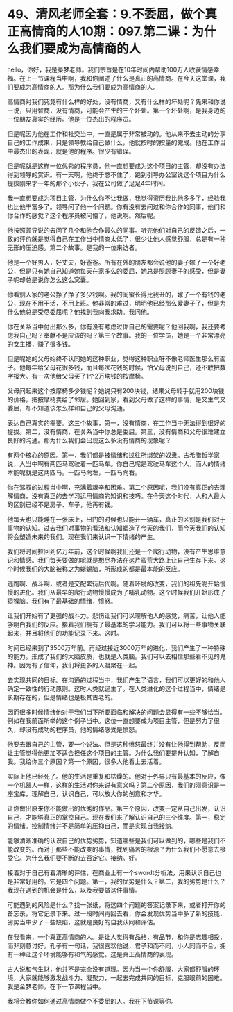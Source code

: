# 49、清风老师全套：9.不委屈，做个真正高情商的人10期：097.第二课：为什么我们要成为高情商的人

hello，你好，我是秦梦老师。我们宗旨是在10年时间内帮助100万人收获情感幸福。在上一节课程当中啊，我和你阐述了什么是真正的高情商。在今天这堂课，我们要成为高情商的人。那为什么我们要成为高情商的人。

高情商对我们究竟有什么样的好处，没有情商，又有什么样的坏处呢？先来和你说一说，只用智商，没有情商，可能会产生的三个坏处。第一个坏处啊，是我身边的一位朋友真实的经历。他是一位杰出的程序员。

但是呢因为他在工作和社交当中，一直是属于非常被动的。他从来不去主动的分享自己的工作成果，只是领导教给自己做什么，他就按时的按量的完成。他在工作当中最杰出的表现，就是他的程序。很少有错误。

但是呢就是这样一位优秀的程序员，他一直想要成为这个项目的主管，却没有办法得到领导的赏识。有一天啊，他终于憋不住了，跑到引导办公室说这个项目为什么提拔刚来才一年的那个小伙子，我在公司做了足足4年时间。

我一直想要成为项目主管，为什么你不让我做，我觉得资历我比他多多了，经验我也比他丰富多了。领导问了他一个问题。你有没有去问过和你合作的同事，他们和你合作的感觉？这个程序员被问懵了，他说啊。然后呢。

他按照领导说的去问了几个和他合作最久的同事。听完他们对自己的反馈之后，一致的评价就是觉得自己在工作当中情商太低了，很少让他人感觉舒服，总是有一种无形的压迫感。第二个故事。是我的一位来访者。

他是一个好男人，好丈夫，好爸爸。所有在外的朋友都会说他的妻子嫁了一个好老公，但是只有她自己知道她每天在家多么的委屈，她总是照顾妻子的感受，但是妻子呢却总是说你怎么这么窝囊。

你看别人家的老公挣了挣了多少钱啊。我的闺蜜长得比我丑的，嫁了一个有钱的老公，现在不用干活，不用上班。他非常的难过，明明他已经那么爱妻子了，但是为什么他总是受尽委屈呢？他找到我向我求助。我问他。

你在关系当中付出那么多，你有没有考虑过你自己的需要呢？他回我啊，我还要考虑我自己吗？奉献不是应该的吗？第三个故事。我的一位学员，她是一个非常漂亮的女主播，赚了很多钱。

但是呢她的父母始终不认同她的这种职业，觉得这种职业呀不像老师医生那么有面子。他每年给父母花很多钱，而且每次花钱的时候，怕父母说到自己，还不敢把数字报大。有一次他给父母买了1个2万块钱的按摩椅。

父母问起来这个按摩椅多少钱呢？她说只有200块钱，结果父母转手就用200块钱的价格，把按摩椅卖给了邻居。她回到家，看到父母做了这样的事情，是又生气又委屈，却不知道该怎么样和自己的父母沟通。

表达自己真实的需要。这三个故事，第一，没有情商，在工作当中无法得到很好的提拔。第二，没有情商，在关系当中你总是委屈。第三，没有情商和父母很难建立良好的沟通。那为什么我们会出现这么多没有情商的现象呢？

有两个核心的原因。第一，我们都是被情绪和过往所绑架的奴隶。古希腊哲学家说，人当中啊有两匹马驾驶着一匹马车。你自己呢是驾驶马车这个人，而人的情绪本能呢就是这两匹马。一匹马向左，一匹马向右。

你在驾驭的过程当中啊，充满着艰辛和困难。第二个原因呢，我们没有真正的去理解情商，没有真正的去学习运用情商的知识和技巧。在今天这个时代，人和人最大的区别已经不是房子、车子，他再有钱。

他每天也只能睡在一张床上，出门的时候也只能开一辆车，真正的区别是我们对于事物的认知。过去我们对事物的看法和认知塑造了今天的我们，而今天我们的认知将会塑造未来的我们。现在我们来认识一下情绪的产生。

我们将时间拉回到亿万年前，这个时候啊我们还是一个爬行动物，没有产生思维意识和情感。我们每天要做的呢就是想尽办法在这片蛮荒大路上让自己生存下来。这个时候我们的大脑被称之为蜥蜴脑，所形成的都是最本能的反应。

逃跑啊、战斗啊，或者是交配繁衍后代啊。随着环境的改变，我们的祖先呢开始慢慢的进化。我们从最早的爬行动物慢慢成为了哺乳动物。这个时候我们开始形成了猿猴脑。我们有了最基础的情绪，愤怒。

让我们开始有了更强的战斗力。悲伤让我们可以理解他人的感觉，痛苦，让他人能够明白我们的反应。接着我们拥有了最基本的学习能力。我们可以将一些事物关联起来，并且将他们的功能记录下来。这时。

时间已经来到了3500万年前。再经过接近3000万年的进化，我们产生了一种特殊的能力。形成了我们的大脑皮质，也就是人类脑。我们可以去相信那些看不见的鬼神。因为有了信仰，我们将更多的人凝聚在一起。

去实现共同的目标。在沟通的过程当中，我们产生了语言，我们可以更好的和他人确定一致性的行动原则。这时人类就诞生了。在人类进化的这个过程当中，情绪是长期存在的，但是情绪也是极其古老的。

因而很多时候情绪他对于我们当下所要面临和解决的问题会显得有一些不够恰当。例如在我前面所举的这个例子当中。这位一直想要成为项目主管，但是努力了很久，却没有成功的程序员，他的情绪感受是愤怒。

他要去跟自己的主管，要一个说法。但是这种愤怒最终并没有让他得到帮助，反而让主管觉得他更加不适合担任这个项目的主管。为什么我们要提升认知，了解自我。我给你三个原因？第一个原因，很多人他看上去活着。

实际上他已经死了。他的生活是重复和枯燥的。他对于外界只有最基本的反应，像一个机器人一样，这样的生活对你来说有意义吗？第二个原因，我们的潜意识是一座宝库，理解自己，认识自己，可以放大你的创意和才华。

让你做出原来你不能做出的优秀的作品。第三个原因，改变一定从自己出发，认识自己，才能够真正的掌控自己。现在我们来了解认识自己的三个维度。第一，稳定的情绪。控制情绪并不是简单的压抑自己，而是实现自我接纳。

能够清晰准确的认识自己的优势劣势，知道哪些是我们可以做到的，哪些是我们不能改变的。而对于那些不能改变的事情，找到痛苦的根源？为什么我们不愿意去接受它。为什么我们要不断的去否定它。接纳。好。

接着对于自己有着清晰的评估，在商业上有一个swordt分析法，用来认识自己也是非常好用的。它是四个问题。第一，我的优势是什么？第二，我的劣势是什么？我现在遇到的机会是什么，以及我要做这件事情。

可能遇到的风险是什么？找一张纸，将这四个问题的答案记录下来，或者打开你的备忘录，将它记录下来。过一段时间再回去看，你会发现优势当中多了新的技能，劣势当中少了一些缺陷，这就是良好的自我认同和评估。

在我看来，一个真正高情商的人。是让人觉得有品格，有品节，和你是志趣相投，而非刻意讨好。孔子有一句话，我很喜欢他说，君子和而不同，小人同而不合，拥有一种让这个环境能够有和气的感觉。这是真正高情商的表现。

古人说和气生财，他并不是完全没有道理。因为当一个你舒服，大家都舒服的环境，大家就能够激发战斗力、凝聚力，一起去完成共同的目标，克服眼前的困难。我是金梦老师，在下一节课程当中。

我将会教你如何通过高情商做个不委屈的人。我在下节课等你。